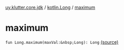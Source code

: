 [uy.klutter.core.jdk](../index.md) / [kotlin.Long](index.md) / [maximum](.)


# maximum
`fun Long.maximum(maxVal:&nbsp;Long): Long` [(source)](https://github.com/kohesive/klutter/blob/master/core-jdk6/src/main/kotlin/uy/klutter/core/jdk/Numbers.kt#L12)


